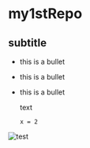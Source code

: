 # my1stRepo
## subtitle

* this is a bullet
* this is a bullet
* this is a bullet

  text
  ```star coding
  x = 2
  ```
  
![test](picture@d17e9217-dfef-433e-8039-f4d73a40c20a.jpeg)
